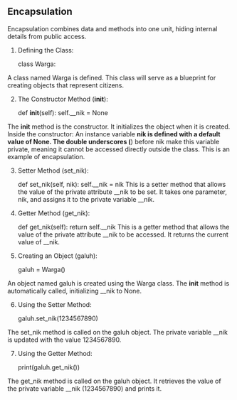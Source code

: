 **Encapsulation**
--
Encapsulation combines data and methods into one unit, hiding internal details from public access.

1. Defining the Class:

    class Warga:

A class named Warga is defined. This class will serve as a blueprint for creating objects that represent citizens.

2. The Constructor Method (__init__):

    def __init__(self):
        self.__nik = None

The __init__ method is the constructor. It initializes the object when it is created.
Inside the constructor:
An instance variable __nik is defined with a default value of None.
The double underscores (__) before nik make this variable private, meaning it cannot be accessed directly outside the class. This is an example of encapsulation.

3. Setter Method (set_nik):

    def set_nik(self, nik):
        self.__nik = nik
This is a setter method that allows the value of the private attribute __nik to be set.
It takes one parameter, nik, and assigns it to the private variable __nik.

4. Getter Method (get_nik):

    def get_nik(self):
        return self.__nik
This is a getter method that allows the value of the private attribute __nik to be accessed.
It returns the current value of __nik.

5. Creating an Object (galuh):

    galuh = Warga()

An object named galuh is created using the Warga class.
The __init__ method is automatically called, initializing __nik to None.

6. Using the Setter Method:

    galuh.set_nik(1234567890)

The set_nik method is called on the galuh object.
The private variable __nik is updated with the value 1234567890.

7. Using the Getter Method:

    print(galuh.get_nik())

The get_nik method is called on the galuh object.
It retrieves the value of the private variable __nik (1234567890) and prints it.

